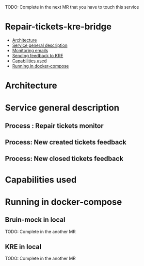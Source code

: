 TODO: Complete in the next MR that you have to touch this service 
# Repair-tickets-kre-bridge
  * [Architecture](#architecture)
  * [Service general description](#service-general-description)
  * [Monitoring emails](#monitoring-emails)
  * [Sending feedback to KRE](#sending-feedback-to-kre)
  * [Capabilities used](#capabilities-used) 
  * [Running in docker-compose](#running-in-docker-compose)

# Architecture

# Service general description

## Process : Repair tickets monitor

## Process: New created tickets feedback

## Process: New closed tickets feedback

# Capabilities used

# Running in docker-compose

## Bruin-mock in local
TODO: Complete in the another MR

## KRE in local
TODO: Complete in the another MR
